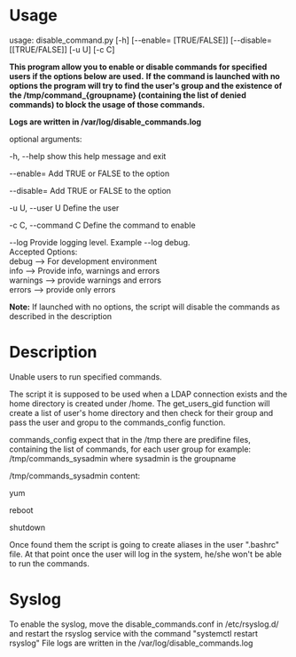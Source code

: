 # Usage
usage: disable_command.py [-h] [--enable= [TRUE/FALSE]]
                          [--disable= [[TRUE/FALSE]] [-u U] [-c C]

__This program allow you to enable or disable commands for specified users if the options below are used.__
__If the command is launched with no options the program will try to find the user's group and the existence of__
__the /tmp/command\_{groupname} (containing the list of denied commands) to block the usage of those commands.__

__Logs are written in /var/log/disable_commands.log__


optional arguments:

  -h, --help            show this help message and exit

  --enable=             Add TRUE or FALSE to the option

  --disable=            Add TRUE or FALSE to the option

  -u U, --user U        Define the user

  -c C, --command C     Define the command to enable

  --log                 Provide logging level. Example --log debug.  
  Accepted Options:   
  debug --> For development environment  
  info --> Provide info, warnings and errors  
  warnings --> provide warnings and errors  
  errors --> provide only errors



__Note:__ If launched with no options, the script will disable the commands as described in the description


# Description
 Unable users to run specified commands. 

 The script it is supposed to be used when a LDAP connection exists and the home directory is created under /home.
 The get_users_gid function will create a list of user's home directory and then check for their group and pass the user and gropu to the commands_config function.
 

 commands_config expect that in the /tmp there are predifine files, containing the list of commands, for each user group for example: /tmp/commands_sysadmin where sysadmin is the groupname

 /tmp/commands_sysadmin content:

 yum

 reboot

 shutdown

 
 Once found them the script is going to create aliases in the user ".bashrc" file. At that point once the user will log in the system, he/she won't be able to run the commands.




# Syslog
 To enable the syslog, move the disable_commands.conf in /etc/rsyslog.d/ and restart the rsyslog service with the command "systemctl restart rsyslog" 
 File logs are written in the /var/log/disable_commands.log


 

